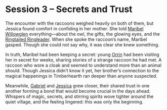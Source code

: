 # Session 3 – Secrets and Trust

The encounter with the raccoons weighed heavily on both of them, but Jessica found comfort in confiding in her mother. She told [Maribel Willowglen](../characters/family/maribel-willowglen.md) everything—about the owl, the gifts, the glowing eyes, and the [Ringtailed Ringleader](../characters/npcs/ringtailed-ringleader.md). When she spoke the raccoon’s name, Maribel gasped. Though she could not say why, it was clear she knew something.

In truth, Maribel had been keeping a secret: young [Orrin](../characters/family/orrin-thatcher.md) had been visiting her in secret for weeks, sharing stories of a strange raccoon he had met. A raccoon who wore a cloak and seemed to understand more than an animal should. Though Jessica didn’t know it yet, her brother’s connection to the magical happenings in Timberhearth ran deeper than anyone suspected.

Meanwhile, [Gabriel](../characters/gabriel.md) and [Jessica](../characters/jessica.md) grew closer, their shared trust in one another forming a bond that would become crucial in the days ahead. Whispers of magic, secrets, and stirring spirits wove tighter around the quiet village, and the feeling lingered: this was only the beginning.
